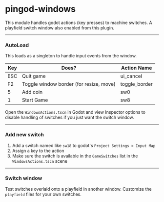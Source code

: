 # pingod-windows

This module handles godot actions (key presses) to machine switches. A playfield switch window also enabled from this plugin.

---
### AutoLoad
This loads as a singleton to handle input events from the window.

| Key | Does? | Action Name |
| --- | --- | --- | 
| ESC  | Quit game | ui_cancel |
| F2  | Toggle window border (for resize, move) | toggle_border |
| 5  | Add coin | sw0 |
| 1  | Start Game | sw8 |

Open the `WindowsActions.tscn` in Godot and view Inspector options to disable handling of switches if you just want the switch window.

---
### Add new switch

1. Add a switch named like `sw18` to godot's `Project Settings > Input Map`
2. Assign a key to the action
3. Make sure the switch is available in the `GameSwitches` list in the `WindowsActions.tscn` scene

---
### Switch window

Test switches overlaid onto a playfield in another window. Customize the `playfield` files for your own switches.
